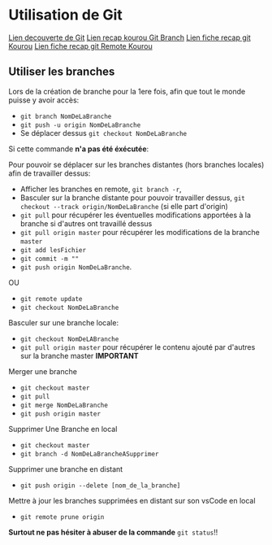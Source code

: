 # Utilisation de Git

[Lien decouverte de Git](https://www.atlassian.com/fr/git/tutorials/learn-git-with-bitbucket-cloud)
[Lien recap kourou Git Branch](https://kourou.oclock.io/ressources/fiche-recap/branches/)
[Lien fiche recap git Kourou](https://kourou.oclock.io/ressources/fiche-recap/git-et-github/)
[Lien fiche recap git Remote Kourou](https://kourou.oclock.io/ressources/fiche-recap/git-remotes/)

## Utiliser les branches

Lors de la création de branche pour la 1ere fois, afin que tout le monde puisse y avoir accès:
- `git branch NomDeLaBranche`
- `git push -u origin NomDeLaBranche`
- Se déplacer dessus `git checkout NomDeLaBranche`

Si cette commande **n'a pas été éxécutée**:

Pour pouvoir se déplacer sur les branches distantes (hors branches locales) afin de travailler dessus:
- Afficher les branches en remote, `git branch -r`,
- Basculer sur la branche distante pour pouvoir travailler dessus, `git checkout --track origin/NomDeLaBranche` (si elle part d'origin)
- `git pull` pour récupérer les éventuelles modifications apportées à la branche si d'autres ont travaillé dessus
- `git pull origin master` pour récupérer les modifications de la branche `master`
- `git add lesFichier`
- `git commit -m ""`
- `git push origin NomDeLaBranche`.

OU

- `git remote update`
- `git checkout NomDeLaBranche`

Basculer sur une branche locale:
- `git checkout NomDeLABranche`
- `git pull origin master` pour récupérer le contenu ajouté par d'autres sur la branche master **IMPORTANT**

Merger une branche
- `git checkout master`
- `git pull`
- `git merge NomDeLaBranche`
- `git push origin master`

Supprimer Une Branche en local
- `git checkout master`
- `git branch -d NomDeLaBrancheASupprimer`

Supprimer une branche en distant
- `git push origin --delete [nom_de_la_branche]`

Mettre à jour les branches supprimées en distant sur son vsCode en local
- `git remote prune origin`

**Surtout ne pas hésiter à abuser de la commande** `git status`!!